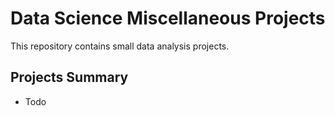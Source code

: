 # Data Science Miscellaneous Projects

This repository contains small data analysis projects.

## Projects Summary
- Todo